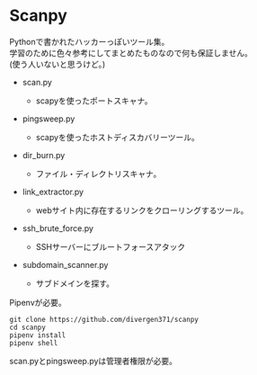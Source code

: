 # Scanpy


Pythonで書かれたハッカーっぽいツール集。  
学習のために色々参考にしてまとめたものなので何も保証しません。  
(使う人いないと思うけど。)

* scan.py
  * scapyを使ったポートスキャナ。

* pingsweep.py
  * scapyを使ったホストディスカバリーツール。


* dir_burn.py
  * ファイル・ディレクトリスキャナ。

* link_extractor.py
  * webサイト内に存在するリンクをクローリングするツール。

* ssh_brute_force.py
  * SSHサーバーにブルートフォースアタック

* subdomain_scanner.py
  * サブドメインを探す。

Pipenvが必要。

```
git clone https://github.com/divergen371/scanpy
cd scanpy
pipenv install
pipenv shell
```

scan.pyとpingsweep.pyは管理者権限が必要。